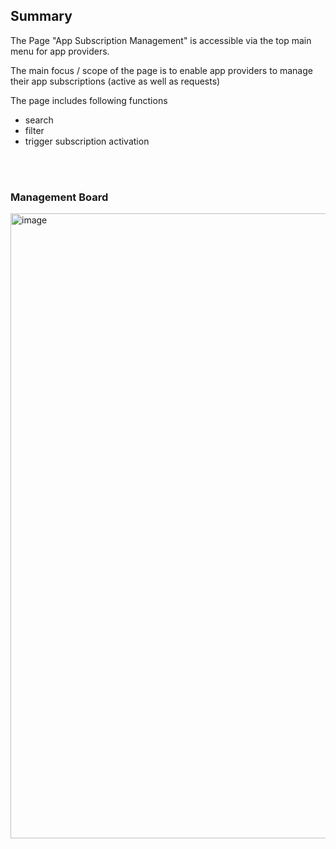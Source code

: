 ## Summary

The Page "App Subscription Management" is accessible via the top main menu for app providers.

The main focus / scope of the page is to enable app providers to manage their app subscriptions (active as well as requests)

The page includes following functions

* search
* filter
* trigger subscription activation

<br>
<br>


### Management Board
<img width="1000" alt="image" src="https://user-images.githubusercontent.com/94133633/211654882-cc1cf144-28bb-4957-abe4-85a63c0c3166.png">

<br>
<br>

